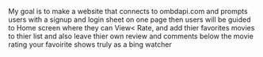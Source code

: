  My goal is to make a website that connects to ombdapi.com and prompts users with a signup and login sheet on one page 
then users will be guided to Home screen where they can View< Rate, and add thier favorites movies to thier list and also leave thier own review and comments below the movie rating your favoirite shows truly as a bing watcher 
